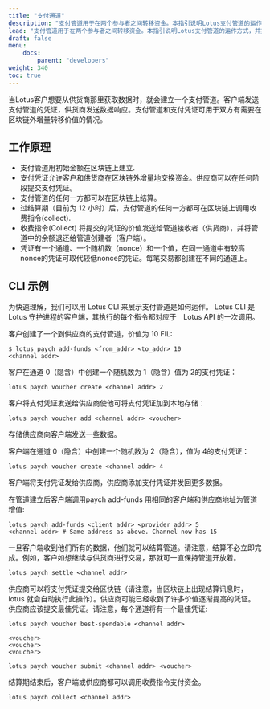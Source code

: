 ```yaml
---
title: "支付通道"
description: "支付管道用于在两个参与者之间转移资金。本指引说明Lotus支付管道的运作方式，并提供一些有关的使用范例。"
lead: "支付管道用于在两个参与者之间转移资金。本指引说明Lotus支付管道的运作方式，并提供一些有关的使用范例。"
draft: false
menu:
    docs:
        parent: "developers"
weight: 340
toc: true
---
```


当Lotus客户想要从供货商那里获取数据时，就会建立一个支付管道。客户端发送支付管道的凭证，供货商发送数据响应。支付管道和支付凭证可用于双方有需要在区块链外增量转移价值的情况。　

## 工作原理

- 支付管道用初始金额在区块链上建立.
- 支付凭证允许客户和供货商在区块链外增量地交换资金。供应商可以在任何阶段提交支付凭证。
- 支付管道的任何一方都可以在区块链上结算。
- 过结算期（目前为 12 小时）后，支付管道的任何一方都可在区块链上调用收费指令(collect).
- 收费指令(Collect) 将提交的凭证的价值发送给管道接收者（供货商），并将管道中的余额退还给管道创建者（客户端）。
- 凭证有一个通道、一个随机数（nonce）和一个值，在同一通道中有较高nonce的凭证可取代较低nonce的凭证。每笔交易都创建在不同的通道上。

## CLI 示例

为快速理解，我们可以用 Lotus CLI 来展示支付管道是如何运作。 Lotus CLI 是 Lotus 守护进程的客户端，其执行的每个指令都对应于　Lotus  API 的一次调用。

客户创建了一个到供应商的支付管道，价值为 10 FIL:

```shell
$ lotus paych add-funds <from_addr> <to_addr> 10
<channel addr>
```

客户在通道 0（隐含）中创建一个随机数为 1（隐含）值为 2的支付凭证：

```shell
lotus paych voucher create <channel addr> 2
```

客户将支付凭证发送给供应商使他可将支付凭证加到本地存储：

```shell
lotus paych voucher add <channel addr> <voucher>
```

存储供应商向客户端发送一些数据。　　

客户端在通道 0（隐含）中创建一个随机数为 2（隐含），值为 4的支付凭证：　　

```shell
lotus paych voucher create <channel addr> 4
```

客户端将支付凭证发给供应商，供应商添加支付凭证并发回更多数据。

在管道建立后客户端调用paych add-funds 用相同的客户端和供应商地址为管道增值:

```shell
lotus paych add-funds <client addr> <provider addr> 5
<channel addr> # Same address as above. Channel now has 15
```

一旦客户端收到他们所有的数据，他们就可以结算管道。请注意，结算不必立即完成。例如，客户如想继续与供货商进行交易，那就可一直保持管道开放着。

```shell
lotus paych settle <channel addr>
```

供应商可以将支付凭证提交给区快链（请注意，当区块链上出现结算讯息时，lotus 就会自动执行此操作）。供应商可能已经收到了许多价值逐渐提高的凭证。供应商应该提交最佳凭证。请注意，每个通道将有一个最佳凭证:

```shell
lotus paych voucher best-spendable <channel addr>

<voucher>
<voucher>
<voucher>

lotus paych voucher submit <channel addr> <voucher>
```

结算期结束后，客户端或供应商都可以调用收费指令支付资金。

```shell
lotus paych collect <channel addr>
```

